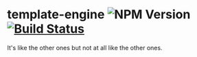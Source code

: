 template-engine ![NPM Version](http://img.shields.io/npm/v/puredom.svg?style=flat) [![Build Status](http://img.shields.io/travis/developit/template-engine.svg?branch=master)](https://travis-ci.org/developit/template-engine)
===============

It's like the other ones but not at all like the other ones.
